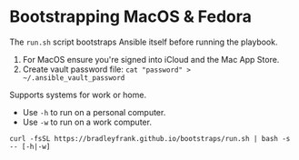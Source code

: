 # Bootstrapping MacOS & Fedora

The `run.sh` script bootstraps Ansible itself before running the playbook.

1. For MacOS ensure you're signed into iCloud and the Mac App Store.
2. Create vault password file: `cat "password" > ~/.ansible_vault_password`

Supports systems for work or home.

* Use `-h` to run on a personal computer.
* Use `-w` to run on a work computer.

`curl -fsSL https://bradleyfrank.github.io/bootstraps/run.sh | bash -s -- [-h|-w]`